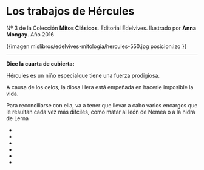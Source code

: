 # Los trabajos de Hércules

Nº 3 de la Colección **Mitos Clásicos**. Editorial Edelvives. Ilustrado por **Anna Mongay**. Año 2016

{{imagen mislibros/edelvives-mitologia/hercules-550.jpg posicion:izq }}



---

**Dice la cuarta de cubierta:**



Hércules es un niño especialque tiene una fuerza prodigiosa. 

A causa de los celos, la diosa Hera está empeñada en hacerle imposible la vida.

Para reconciliarse con ella, va a tener que llevar a cabo varios encargos que le resultan cada vez más difciles, como matar al león de Nemea o a la hidra de Lerna

*

*

*

*

*

*
